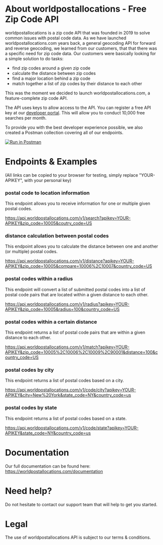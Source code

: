 # About worldpostallocations - Free Zip Code API
worldpostallocations is a zip code API that was founded in 2019 to solve common issues with postal code data. As we have launched worldpostallocations.com years back, a general geocoding API for forward and reverse geocoding, we learned from our customers, that that there was a specific need for zip code data. Our customers were basically looking for a simple solution to do tasks: 

* find zip codes around a given zip code
* calculate the distance between zip codes
* find a major location behind a zip code
* match together a list of zip codes by their distance to each other

This was the moment we decided to launch worldpostallocations.com, a feature-complete zip code API. 

The API uses keys to allow access to the API. You can register a free API key at our [developer portal](https://app.worldpostallocations.com.com/register?plan=free). This will allow you to conduct 10,000 free searches per month. 

To provide you with the best developer experience possible, we also created a Postman collection covering all of our endpoints.

[![Run in Postman](https://run.pstmn.io/button.svg)](https://app.getpostman.com/run-collection/2s83zjsisA)

# Endpoints &amp; Examples
(All links can be copied to your browser for testing, simply replace "YOUR-APIKEY", with your personal key)

### postal code to location information
This endpoint allows you to receive information for one or multiple given postal codes.

https://api.worldpostallocations.com/v1/search?apikey=YOUR-APIKEY&zip_code=10005&coutry_code=US

### distance calculation between postal codes
This endpoint allows you to calculate the distance between one and another (or multiple) postal codes.

https://api.worldpostallocations.com/v1/distance?apikey=YOUR-APIKEY&zip_code=10005&compare=10006%2C10007&country_code=US

### postal codes within a radius
This endpoint will convert a list of submitted postal codes into a list of postal code pairs that are located within a given distance to each other.

https://api.worldpostallocations.com/v1/radius?apikey=YOUR-APIKEY&zip_code=10005&radius=100&country_code=US

### postal codes within a certain distance
This endpoint returns a list of postal code pairs that are within a given distance to each other.

https://api.worldpostallocations.com/v1/match?apikey=YOUR-APIKEY&zip_code=10005%2C10006%2C10009%2C90001&distance=100&country_code=US

### postal codes by city
This endpoint returns a list of postal codes based on a city.

https://api.worldpostallocations.com/v1/code/city?apikey=YOUR-APIKEY&city=New%20York&state_code=NY&country_code=us

### postal codes by state
This endpoint returns a list of postal codes based on a state.

https://api.worldpostallocations.com/v1/code/state?apikey=YOUR-APIKEY&state_code=NY&country_code=us


# Documentation
Our full documentation can be found here: https://worldpostallocations.com/documentation

# Need help?
Do not hesitate to contact our support team that will help to get you started.

# Legal
The use of worldpostallocations API is subject to our terms & conditions.
